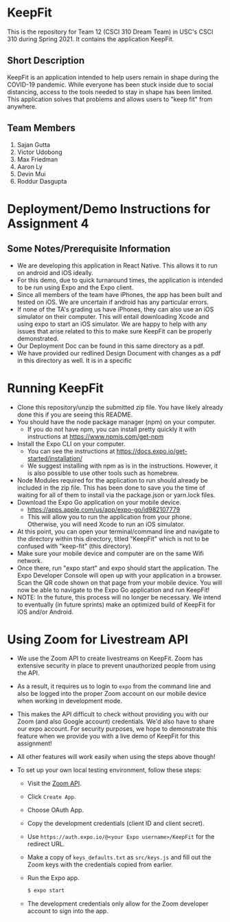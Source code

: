 # KeepFit

This is the repository for Team 12 (CSCI 310 Dream Team) in USC's CSCI 310 during Spring 2021. It contains the application KeepFit.

## Short Description

KeepFit is an application intended to help users remain in shape during the COVID-19 pandemic. While everyone has been stuck inside due to social distancing, access to the tools needed to stay in shape has been limited. This application solves that problems and allows users to "keep fit" from anywhere.

## Team Members

1. Sajan Gutta
2. Victor Udobong
3. Max Friedman
4. Aaron Ly
5. Devin Mui
6. Roddur Dasgupta

# Deployment/Demo Instructions for Assignment 4

## Some Notes/Prerequisite Information

-   We are developing this application in React Native. This allows it to run on android and iOS ideally.
-   For this demo, due to quick turnaround times, the application is intended to be run using Expo and the Expo client.
-   Since all members of the team have iPhones, the app has been built and tested on iOS. We are uncertain if android has any particular errors.
-   If none of the TA's grading us have iPhones, they can also use an iOS simulator on their computer. This will entail downloading Xcode and using expo to start an iOS simulator. We are happy to help with any issues that arise related to this to make sure KeepFit can be properly demonstrated.
-   Our Deployment Doc can be found in this same directory as a pdf.
-   We have provided our redlined Design Document with changes as a pdf in this directory as well. It is in a specific

# Running KeepFit

-   Clone this repository/unzip the submitted zip file. You have likely already done this if you are seeing this README.
-   You should have the node package manager (npm) on your computer.
    -   If you do not have npm, you can install pretty quickly it with instructions at https://www.npmjs.com/get-npm
-   Install the Expo CLI on your computer.
    -   You can see the instructions at https://docs.expo.io/get-started/installation/
    -   We suggest installing with npm as is in the instructions. However, it is also possible to use other tools such as homebrew.
-   Node Modules required for the application to run should already be included in the zip file. This has been done to save you the time of waiting for all of them to install via the package.json or yarn.lock files.
-   Download the Expo Go application on your mobile device.
    -   https://apps.apple.com/us/app/expo-go/id982107779
    -   This will allow you to run the application from your phone. Otherwise, you will need Xcode to run an iOS simulator.
-   At this point, you can open your terminal/command line and navigate to the directory within this directory, titled "KeepFit" which is not to be confused with "keep-fit" (this directory).
-   Make sure your mobile device and computer are on the same Wifi network.
-   Once there, run "expo start" and expo should start the application. The Expo Developer Console will open up with your application in a browser. Scan the QR code shown on that page from your mobile device. You will now be able to navigate to the Expo Go application and run KeepFit!
-   NOTE: In the future, this process will no longer be necessary. We intend to eventually (in future sprints) make an optimized build of KeepFit for iOS and/or Android.

# Using Zoom for Livestream API

-   We use the Zoom API to create livestreams on KeepFit. Zoom has extensive security in place to prevent unauthorized people from using the API.
-   As a result, it requires us to login to `expo` from the command line and also be logged into the proper Zoom account on our mobile device when working in development mode.
-   This makes the API difficult to check without providing you with our Zoom (and also Google account) credentials. We'd also have to share our expo account. For security purposes, we hope to demonstrate this feature when we provide you with a live demo of KeepFit for this assignment!
-   All other features will work easily when using the steps above though!
-   To set up your own local testing environment, follow these steps:

    -   Visit the [Zoom API](https://marketplace.zoom.us/docs/api-reference/zoom-api).
    -   Click `Create App`.
    -   Choose OAuth App.
    -   Copy the development credentials (client ID and client secret).
    -   Use `https://auth.expo.io/@<your Expo username>/KeepFit` for the redirect URL.
    -   Make a copy of `keys_defaults.txt` as `src/keys.js` and fill out the Zoom keys with the credentials copied from earlier.
    -   Run the Expo app.

        ```sh
        $ expo start
        ```

    -   The development credentials only allow for the Zoom developer account to sign into the app.
